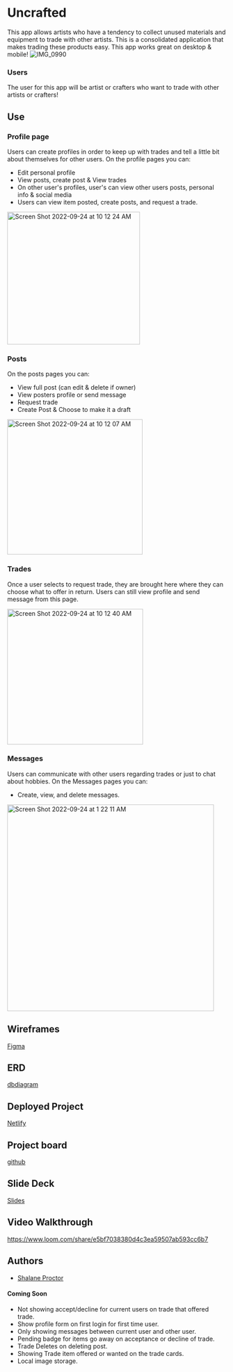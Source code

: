 # Uncrafted

This app allows artists who have a tendency to collect unused materials and equipment to trade with other artists. This is a consolidated application that makes trading these products easy. This app works great on desktop & mobile!
![IMG_0990](https://user-images.githubusercontent.com/94003497/193718445-6f9d57c0-ab79-49d0-a1bb-2e3dfe10e976.PNG)
### Users
The user for this app will be artist or crafters who want to trade with other artists or crafters!
## Use
### Profile page
Users can create profiles in order to keep up with trades and tell a little bit about themselves for other users.
On the profile pages you can:
- Edit personal profile
- View posts, create post & View trades
- On other user's profiles, user's can view other users posts, personal info & social media
- Users can view item posted, create posts, and request a trade.
<img width="305" alt="Screen Shot 2022-09-24 at 10 12 24 AM" src="https://user-images.githubusercontent.com/94003497/193718611-17be9bd4-e642-4d54-a22e-46ac7472ce31.png">

### Posts
On the posts pages you can:
- View full post (can edit & delete if owner)
- View posters profile or send message
- Request trade
- Create Post & Choose to make it a draft
<img width="311" alt="Screen Shot 2022-09-24 at 10 12 07 AM" src="https://user-images.githubusercontent.com/94003497/193718702-38d4c42a-7a5f-4e13-97f6-b212eed9a184.png">

### Trades
Once a user selects to request trade, they are brought here where they can choose what to offer in return. Users can still view profile and send message from this page.

<img width="312" alt="Screen Shot 2022-09-24 at 10 12 40 AM" src="https://user-images.githubusercontent.com/94003497/193718720-bb2db671-1e89-4e09-8853-76590e8b6e59.png">

### Messages
Users can communicate with other users regarding trades or just to chat about hobbies.
On the Messages pages you can:
- Create, view, and delete messages.
<img width="475" alt="Screen Shot 2022-09-24 at 1 22 11 AM" src="https://user-images.githubusercontent.com/94003497/193718819-7476e525-b3ee-4340-bf58-2145a04c21ef.png">

## Wireframes
[Figma](https://www.figma.com/file/ioW4g3OohMPVgPbJPqspzB/Uncrafted?node-id=0%3A1)
## ERD
[dbdiagram](https://dbdiagram.io/d/62fbc919c2d9cf52fab9f2c2)
## Deployed Project
[Netlify](https://uncrafted.netlify.app)
## Project board
[github](https://github.com/users/shalane-proctor/projects/2/views/1)
## Slide Deck
[Slides](https://docs.google.com/presentation/d/1rR-LWDaBMj_nVD5BedMrVW_gJO4jqP3oL7ru6R5fP3c/edit?usp=sharing)
## Video Walkthrough
https://www.loom.com/share/e5bf7038380d4c3ea59507ab593cc6b7
## Authors
- [Shalane Proctor](https://www.github.com/shalane-proctor)

#### Coming Soon
- Not showing accept/decline for current users on trade that offered trade.
- Show profile form on first login for first time user.
- Only showing messages between current user and other user.
- Pending badge for items go away on acceptance or decline of trade.
- Trade Deletes on deleting post.
- Showing Trade item offered or wanted on the trade cards.
- Local image storage.

